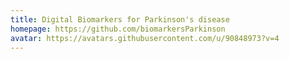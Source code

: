 ```yaml
---
title: Digital Biomarkers for Parkinson's disease
homepage: https://github.com/biomarkersParkinson
avatar: https://avatars.githubusercontent.com/u/90848973?v=4
---
```


    